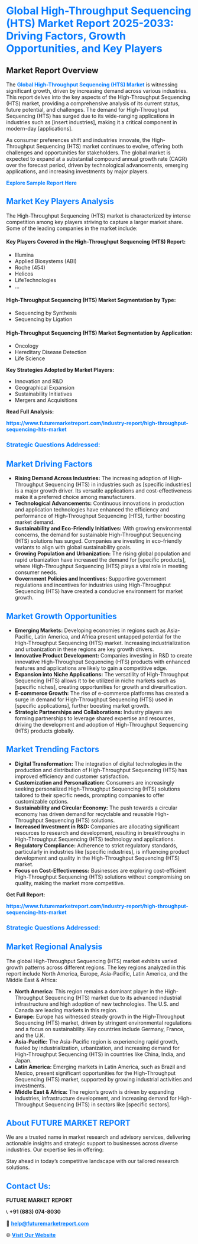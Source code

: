 <h1 style="color: #007BFF;">Global High-Throughput Sequencing (HTS) Market Report 2025-2033: Driving Factors, Growth Opportunities, and Key Players</h1>

<section id="overview">
<h2>Market Report Overview</h2>
<p>The <a href="https://www.futuremarketreport.com/industry-report/high-throughput-sequencing-hts-market" style="color: #007BFF; text-decoration: none;"><strong>Global High-Throughput Sequencing (HTS) Market</strong></a> is witnessing significant growth, driven by increasing demand across various industries. This report delves into the key aspects of the High-Throughput Sequencing (HTS) market, providing a comprehensive analysis of its current status, future potential, and challenges. The demand for High-Throughput Sequencing (HTS) has surged due to its wide-ranging applications in industries such as [insert industries], making it a critical component in modern-day [applications].</p>
<p>As consumer preferences shift and industries innovate, the High-Throughput Sequencing (HTS) market continues to evolve, offering both challenges and opportunities for stakeholders. The global market is expected to expand at a substantial compound annual growth rate (CAGR) over the forecast period, driven by technological advancements, emerging applications, and increasing investments by major players.</p>
</section>

<section id="overview">
<p><a href="https://www.futuremarketreport.com/request-sample/reportId=108254" style="color: #007BFF; text-decoration: none;"><strong>Explore Sample Report Here</strong></a></p>
</section>

<section id="key-players">
<h2 style="color: #007BFF;">Market Key Players Analysis</h2>
<p>The High-Throughput Sequencing (HTS) market is characterized by intense competition among key players striving to capture a larger market share. Some of the leading companies in the market include:</p>
<h4>Key Players Covered in the High-Throughput Sequencing (HTS) Report:</h4>
<ul><li>Illumina</li><li>Applied Biosystems (ABI)</li><li>Roche (454)</li><li>Helicos</li><li>LifeTechnologies</li><li>...</li></ul>
<h4>High-Throughput Sequencing (HTS) Market Segmentation by Type:</h4>
<ul><li>Sequencing by Synthesis</li><li>Sequencing by Ligation</li></ul>

<h4>High-Throughput Sequencing (HTS) Market Segmentation by Application:</h4>
<ul><li>Oncology</li><li>Hereditary Disease Detection</li><li>Life Science</li></ul>
<p><strong>Key Strategies Adopted by Market Players:</strong></p>
<ul>
<li>Innovation and R&D</li>
<li>Geographical Expansion</li>
<li>Sustainability Initiatives</li>
<li>Mergers and Acquisitions</li>
</ul>
</section>

<section>
<p><strong>Read Full Analysis: </strong></p><a href="https://www.futuremarketreport.com/industry-report/high-throughput-sequencing-hts-market" style="color: #007BFF; text-decoration: none;"><strong>https://www.futuremarketreport.com/industry-report/high-throughput-sequencing-hts-market</strong></a>
<h3 style="color: #007BFF;">Strategic Questions Addressed:</h3>
</section>

<section id="driving-factors">
<h2 style="color: #007BFF;">Market Driving Factors</h2>
<ul>
<li><strong>Rising Demand Across Industries:</strong> The increasing adoption of High-Throughput Sequencing (HTS) in industries such as [specific industries] is a major growth driver. Its versatile applications and cost-effectiveness make it a preferred choice among manufacturers.</li>
<li><strong>Technological Advancements:</strong> Continuous innovations in production and application technologies have enhanced the efficiency and performance of High-Throughput Sequencing (HTS), further boosting market demand.</li>
<li><strong>Sustainability and Eco-Friendly Initiatives:</strong> With growing environmental concerns, the demand for sustainable High-Throughput Sequencing (HTS) solutions has surged. Companies are investing in eco-friendly variants to align with global sustainability goals.</li>
<li><strong>Growing Population and Urbanization:</strong> The rising global population and rapid urbanization have increased the demand for [specific products], where High-Throughput Sequencing (HTS) plays a vital role in meeting consumer needs.</li>
<li><strong>Government Policies and Incentives:</strong> Supportive government regulations and incentives for industries using High-Throughput Sequencing (HTS) have created a conducive environment for market growth.</li>
</ul>
</section>

<section id="growth-opportunities">
<h2 style="color: #007BFF;">Market Growth Opportunities</h2>
<ul>
<li><strong>Emerging Markets:</strong> Developing economies in regions such as Asia-Pacific, Latin America, and Africa present untapped potential for the High-Throughput Sequencing (HTS) market. Increasing industrialization and urbanization in these regions are key growth drivers.</li>
<li><strong>Innovative Product Development:</strong> Companies investing in R&D to create innovative High-Throughput Sequencing (HTS) products with enhanced features and applications are likely to gain a competitive edge.</li>
<li><strong>Expansion into Niche Applications:</strong> The versatility of High-Throughput Sequencing (HTS) allows it to be utilized in niche markets such as [specific niches], creating opportunities for growth and diversification.</li>
<li><strong>E-commerce Growth:</strong> The rise of e-commerce platforms has created a surge in demand for High-Throughput Sequencing (HTS) used in [specific applications], further boosting market growth.</li>
<li><strong>Strategic Partnerships and Collaborations:</strong> Industry players are forming partnerships to leverage shared expertise and resources, driving the development and adoption of High-Throughput Sequencing (HTS) products globally.</li>
</ul>
</section>

<section id="trending-factors">
<h2 style="color: #007BFF;">Market Trending Factors</h2>
<ul>
<li><strong>Digital Transformation:</strong> The integration of digital technologies in the production and distribution of High-Throughput Sequencing (HTS) has improved efficiency and customer satisfaction.</li>
<li><strong>Customization and Personalization:</strong> Consumers are increasingly seeking personalized High-Throughput Sequencing (HTS) solutions tailored to their specific needs, prompting companies to offer customizable options.</li>
<li><strong>Sustainability and Circular Economy:</strong> The push towards a circular economy has driven demand for recyclable and reusable High-Throughput Sequencing (HTS) solutions.</li>
<li><strong>Increased Investment in R&D:</strong> Companies are allocating significant resources to research and development, resulting in breakthroughs in High-Throughput Sequencing (HTS) technology and applications.</li>
<li><strong>Regulatory Compliance:</strong> Adherence to strict regulatory standards, particularly in industries like [specific industries], is influencing product development and quality in the High-Throughput Sequencing (HTS) market.</li>
<li><strong>Focus on Cost-Effectiveness:</strong> Businesses are exploring cost-efficient High-Throughput Sequencing (HTS) solutions without compromising on quality, making the market more competitive.</li>
</ul>
</section>

<section>
<p><strong>Get Full Report: </strong></p><a href="https://www.futuremarketreport.com/industry-report/high-throughput-sequencing-hts-market" style="color: #007BFF; text-decoration: none;"><strong>https://www.futuremarketreport.com/industry-report/high-throughput-sequencing-hts-market</strong></a>
<h3 style="color: #007BFF;">Strategic Questions Addressed:</h3>
</section>


<section id="regional-analysis">
<h2 style="color: #007BFF;">Market Regional Analysis</h2>
<p>The global High-Throughput Sequencing (HTS) market exhibits varied growth patterns across different regions. The key regions analyzed in this report include North America, Europe, Asia-Pacific, Latin America, and the Middle East & Africa:</p>
<ul>
<li><strong>North America:</strong> This region remains a dominant player in the High-Throughput Sequencing (HTS) market due to its advanced industrial infrastructure and high adoption of new technologies. The U.S. and Canada are leading markets in this region.</li>
<li><strong>Europe:</strong> Europe has witnessed steady growth in the High-Throughput Sequencing (HTS) market, driven by stringent environmental regulations and a focus on sustainability. Key countries include Germany, France, and the U.K.</li>
<li><strong>Asia-Pacific:</strong> The Asia-Pacific region is experiencing rapid growth, fueled by industrialization, urbanization, and increasing demand for High-Throughput Sequencing (HTS) in countries like China, India, and Japan.</li>
<li><strong>Latin America:</strong> Emerging markets in Latin America, such as Brazil and Mexico, present significant opportunities for the High-Throughput Sequencing (HTS) market, supported by growing industrial activities and investments.</li>
<li><strong>Middle East & Africa:</strong> The region’s growth is driven by expanding industries, infrastructure development, and increasing demand for High-Throughput Sequencing (HTS) in sectors like [specific sectors].</li>
</ul>
</section>

<footer>
<h2 style="color: #007BFF;">About FUTURE MARKET REPORT</h2>
<p>We are a trusted name in market research and advisory services, delivering actionable insights and strategic support to businesses across diverse industries. Our expertise lies in offering:</p>

<p>Stay ahead in today’s competitive landscape with our tailored research solutions.</p>

<h2 style="color: #007BFF;">Contact Us:</h2>
<p><strong>FUTURE MARKET REPORT</strong></p>
<p>📞 <strong>+91 (883) 074-8030</strong></p>
<p>📧 <strong><a href="mailto:help@futuremarketreport.com" style="color: #007BFF;">help@futuremarketreport.com</a></strong></p>
<p>🌐 <strong><a href="https://www.futuremarketreport.com/" style="color: #007BFF;">Visit Our Website</a></strong></p>
</footer>